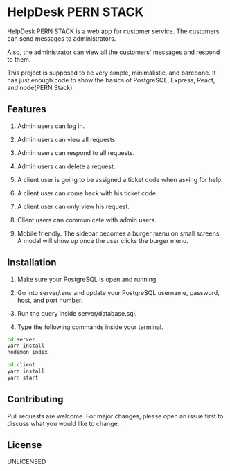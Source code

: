 # HelpDesk PERN STACK

HelpDesk PERN STACK is a web app for customer service.
The customers can send messages to administrators.

Also, the administrator can view all the customers' messages and respond to them.

This project is supposed to be very simple, minimalistic, and barebone. It has just enough code to show the basics of PostgreSQL, Express, React, and node(PERN Stack).

## Features

1. Admin users can log in.

1. Admin users can view all requests.

1. Admin users can respond to all requests.

1. Admin users can delete a request.

1. A client user is going to be assigned a ticket code when asking for help.

1. A client user can come back with his ticket code.

1. A client user can only view his request.

1. Client users can communicate with admin users.

1. Mobile friendly. The sidebar becomes a burger menu on small screens. A modal will show up once the user clicks the burger menu.

## Installation

1. Make sure your PostgreSQL is open and running.

1. Go into server/.env and update your PostgreSQL username, password, host, and port number.

1. Run the query inside server/database.sql.

1. Type the following commands inside your terminal.

```bash
cd server
yarn install
nodemon index

cd client
yarn install
yarn start
```

## Contributing

Pull requests are welcome. For major changes, please open an issue first to discuss what you would like to change.

## License

UNLICENSED
